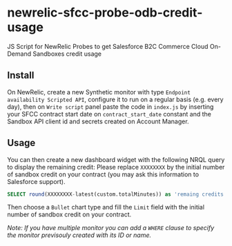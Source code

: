 # newrelic-sfcc-probe-odb-credit-usage
JS Script for NewRelic Probes to get Salesforce B2C Commerce Cloud On-Demand Sandboxes credit usage

## Install
On NewRelic, create a new Synthetic monitor with type `Endpoint availability Scripted API`, configure it to run on a regular basis (e.g. every day), then on `Write script` panel paste the code in `index.js` by inserting your SFCC contract start date on `contract_start_date` constant and the Sandbox API client id and secrets created on Account Manager.

## Usage
You can then create a new dashboard widget with the following NRQL query to display the remaining credit:
Please replace `XXXXXXXX` by the initial number of sandbox credit on your contract (you may ask this information to Salesforce support).

```sql
SELECT round(XXXXXXXX-latest(custom.totalMinutes)) as 'remaing credits' FROM SyntheticCheck ORDER BY timestamp DESC SINCE 365 days ago
```

Then choose a `Bullet` chart type and fill the `Limit` field with the initial number of sandbox credit on your contract.

*Note: If you have multiple monitor you can add a `WHERE` clause to specify the monitor previsouly created with its ID or name.*
